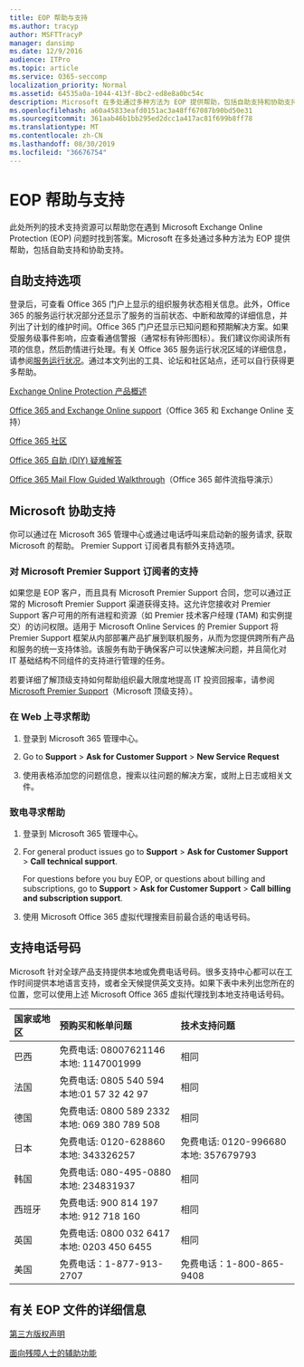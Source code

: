 ```yaml
---
title: EOP 帮助与支持
ms.author: tracyp
author: MSFTTracyP
manager: dansimp
ms.date: 12/9/2016
audience: ITPro
ms.topic: article
ms.service: O365-seccomp
localization_priority: Normal
ms.assetid: 64535a0a-1044-413f-8bc2-ed8e8a0bc54c
description: Microsoft 在多处通过多种方法为 EOP 提供帮助，包括自助支持和协助支持。
ms.openlocfilehash: a60a45833eafd0151ac3a48ff67087b90bd50e31
ms.sourcegitcommit: 361aab46b1bb295ed2dcc1a417ac81f699b8ff78
ms.translationtype: MT
ms.contentlocale: zh-CN
ms.lasthandoff: 08/30/2019
ms.locfileid: "36676754"
---
```

# <a name="help-and-support-for-eop"></a>EOP 帮助与支持

此处所列的技术支持资源可以帮助您在遇到 Microsoft Exchange Online Protection (EOP) 问题时找到答案。Microsoft 在多处通过多种方法为 EOP 提供帮助，包括自助支持和协助支持。 
  
## <a name="self-support-options"></a>自助支持选项

登录后，可查看 Office 365 门户上显示的组织服务状态相关信息。此外，Office 365 的服务运行状况部分还显示了服务的当前状态、中断和故障的详细信息，并列出了计划的维护时间。Office 365 门户还显示已知问题和预期解决方案。如果受服务级事件影响，应查看通信警报（通常标有钟形图标）。我们建议你阅读所有项的信息，然后酌情进行处理。有关 Office 365 服务运行状况区域的详细信息，请参阅[服务运行状况](https://go.microsoft.com/fwlink/?LinkId=394289)。通过本文列出的工具、论坛和社区站点，还可以自行获得更多帮助。
  
[Exchange Online Protection 产品概述](https://go.microsoft.com/fwlink/p/?LinkId=279912)
  
[Office 365 and Exchange Online support](https://go.microsoft.com/fwlink/?LinkId=299655)（Office 365 和 Exchange Online 支持）
  
[Office 365 社区](https://go.microsoft.com/fwlink/?LinkId=299656)
  
[Office 365 自助 (DIY) 疑难解答](https://go.microsoft.com/fwlink/?LinkId=299657)
  
[Office 365 Mail Flow Guided Walkthrough](https://go.microsoft.com/fwlink/?LinkId=323470)（Office 365 邮件流指导演示）
  
## <a name="assisted-support-from-microsoft"></a>Microsoft 协助支持

你可以通过在 Microsoft 365 管理中心或通过电话呼叫来启动新的服务请求, 获取 Microsoft 的帮助。 Premier Support 订阅者具有额外支持选项。
  
### <a name="support-for-microsoft-premier-support-subscribers"></a>对 Microsoft Premier Support 订阅者的支持

如果您是 EOP 客户，而且具有 Microsoft Premier Support 合同，您可以通过正常的 Microsoft Premier Support 渠道获得支持。这允许您接收对 Premier Support 客户可用的所有进程和资源（如 Premier 技术客户经理 (TAM) 和实例提交）的访问权限。适用于 Microsoft Online Services 的 Premier Support 将 Premier Support 框架从内部部署产品扩展到联机服务，从而为您提供跨所有产品和服务的统一支持体验。该服务有助于确保客户可以快速解决问题，并且简化对 IT 基础结构不同组件的支持进行管理的任务。
  
若要详细了解顶级支持如何帮助组织最大限度地提高 IT 投资回报率，请参阅 [Microsoft Premier Support](https://go.microsoft.com/fwlink/?LinkId=317437)（Microsoft 顶级支持）。
  
### <a name="ask-for-help-on-the-web"></a>在 Web 上寻求帮助

1. 登录到 Microsoft 365 管理中心。

2. Go to **Support** \> **Ask for Customer Support** \> **New Service Request**

3. 使用表格添加您的问题信息，搜索以往问题的解决方案，或附上日志或相关文件。

### <a name="ask-for-help-on-the-telephone"></a>致电寻求帮助

1. 登录到 Microsoft 365 管理中心。

2. For general product issues go to **Support** \> **Ask for Customer Support** \> **Call technical support**.

    For questions before you buy EOP, or questions about billing and subscriptions, go to **Support** \> **Ask for Customer Support** \> **Call billing and subscription support**.

3. 使用 Microsoft Office 365 虚拟代理搜索目前最合适的电话号码。

## <a name="support-telephone-numbers"></a>支持电话号码

Microsoft 针对全球产品支持提供本地或免费电话号码。很多支持中心都可以在工作时间提供本地语言支持，或者全天候提供英文支持。如果下表中未列出您所在的位置，您可以使用上述 Microsoft Office 365 虚拟代理找到本地支持电话号码。
  
|**国家或地区**|**预购买和帐单问题**|**技术支持问题**|
|:-----|:-----|:-----|
|巴西|免费电话: 08007621146 <br/> 本地: 1147001999|相同|
|法国|免费电话: 0805 540 594 <br/> 本地:01 57 32 42 97|相同|
|德国|免费电话: 0800 589 2332 <br/>  本地: 069 380 789 508|相同|
|日本|免费电话: 0120-628860 <br/> 本地: 343326257|免费电话: 0120-996680 <br/> 本地: 357679793|
|韩国|免费电话: 080-495-0880 <br/> 本地: 234831937|相同|
|西班牙|免费电话: 900 814 197 <br/> 本地: 912 718 160|相同|
|英国|免费电话: 0800 032 6417 <br/> 本地: 0203 450 6455|相同|
|美国|免费电话：1-877-913-2707|免费电话：1-800-865-9408|
   
## <a name="for-more-information-about-eop-documentation"></a>有关 EOP 文件的详细信息

[第三方版权声明](third-party-copyright-notices.md)
  
[面向残障人士的辅助功能](accessibility-for-people-with-disabilities.md)
